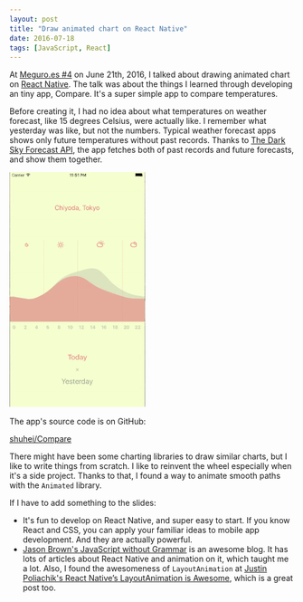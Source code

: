 ```yaml
---
layout: post
title: "Draw animated chart on React Native"
date: 2016-07-18
tags: [JavaScript, React]
---
```


At [Meguro.es #4](http://meguroes.connpass.com/event/32167/) on June 21th, 2016, I talked about drawing animated chart on [React Native](https://facebook.github.io/react-native/). The talk was about the things I learned through developing an tiny app, Compare. It's a super simple app to compare temperatures.

Before creating it, I had no idea about what temperatures on weather forecast, like 15 degrees Celsius, were actually like. I remember what yesterday was like, but not the numbers. Typical weather forecast apps shows only future temperatures without past records. Thanks to [The Dark Sky Forecast API](https://developer.forecast.io/), the app fetches both of past records and future forecasts, and show them together.

![Compare app](/images/compare-animated.gif)

The app's source code is on GitHub:

[shuhei/Compare](https://github.com/shuhei/Compare)

There might have been some charting libraries to draw similar charts, but I like to write things from scratch. I like to reinvent the wheel especially when it's a side project. Thanks to that, I found a way to animate smooth paths with the `Animated` library.

<script async class="speakerdeck-embed" data-id="3deb649c92814572ac3412a78bb5b688" data-ratio="1.77777777777778" src="//speakerdeck.com/assets/embed.js"></script>

If I have to add something to the slides:

- It's fun to develop on React Native, and super easy to start. If you know React and CSS, you can apply your familiar ideas to mobile app development. And they are actually powerful.
- [Jason Brown's JavaScript without Grammar](http://browniefed.com/) is an awesome blog. It has lots of articles about React Native and animation on it, which taught me a lot. Also, I found the awesomeness of `LayoutAnimation` at [Justin Poliachik's React Native’s LayoutAnimation is Awesome](https://medium.com/@Jpoliachik/react-native-s-layoutanimation-is-awesome-4a4d317afd3e#.5tnprrm80), which is a great post too.
